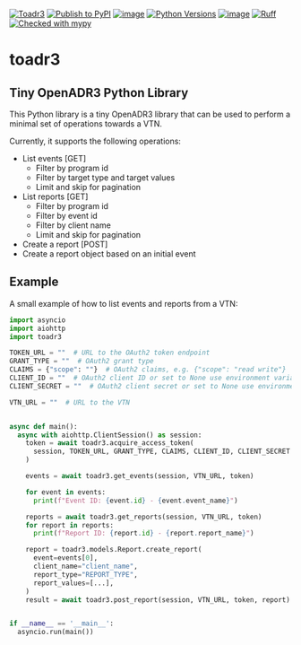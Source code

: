 [![Toadr3](https://github.com/prelectai/toadr3/actions/workflows/test.yml/badge.svg?branch=main)](https://github.com/prelectai/toadr3/actions/workflows/test.yml)
[![Publish to PyPI](https://github.com/prelectai/toadr3/actions/workflows/publish.yml/badge.svg?branch=main)](https://github.com/prelectai/toadr3/actions/workflows/publish.yml)
[![image](https://img.shields.io/pypi/v/toadr3?label=pypi)](https://pypi.python.org/pypi/toadr3)
[![Python Versions](https://img.shields.io/pypi/pyversions/toadr3)](https://pypi.python.org/pypi/toadr3)
[![image](https://img.shields.io/pypi/l/toadr3.svg)](https://github.com/prelectai/toadr3/blob/main/LICENSE)
[![Ruff](https://img.shields.io/endpoint?url=https://raw.githubusercontent.com/astral-sh/ruff/main/assets/badge/v2.json)](https://github.com/astral-sh/ruff)
[![Checked with mypy](https://www.mypy-lang.org/static/mypy_badge.svg)](https://mypy-lang.org/)

# toadr3

## Tiny OpenADR3 Python Library

This Python library is a tiny OpenADR3 library that can be used to perform a minimal set of
operations towards a VTN.

Currently, it supports the following operations:

- List events [GET]
  - Filter by program id
  - Filter by target type and target values
  - Limit and skip for pagination
- List reports [GET]
  - Filter by program id
  - Filter by event id
  - Filter by client name
  - Limit and skip for pagination
- Create a report [POST]
- Create a report object based on an initial event

## Example
A small example of how to list events and reports from a VTN:

```python
import asyncio
import aiohttp
import toadr3

TOKEN_URL = ""  # URL to the OAuth2 token endpoint
GRANT_TYPE = ""  # OAuth2 grant type
CLAIMS = {"scope": ""}  # OAuth2 claims, e.g. {"scope": "read write"}
CLIENT_ID = ""  # OAuth2 client ID or set to None use environment variable
CLIENT_SECRET = ""  # OAuth2 client secret or set to None use environment variable

VTN_URL = ""  # URL to the VTN


async def main():
  async with aiohttp.ClientSession() as session:
    token = await toadr3.acquire_access_token(
      session, TOKEN_URL, GRANT_TYPE, CLAIMS, CLIENT_ID, CLIENT_SECRET
    )

    events = await toadr3.get_events(session, VTN_URL, token)

    for event in events:
      print(f"Event ID: {event.id} - {event.event_name}")

    reports = await toadr3.get_reports(session, VTN_URL, token)
    for report in reports:
      print(f"Report ID: {report.id} - {report.report_name}")

    report = toadr3.models.Report.create_report(
      event=events[0],
      client_name="client_name",
      report_type="REPORT_TYPE",
      report_values=[...],
    )
    result = await toadr3.post_report(session, VTN_URL, token, report)


if __name__ == '__main__':
  asyncio.run(main())
```